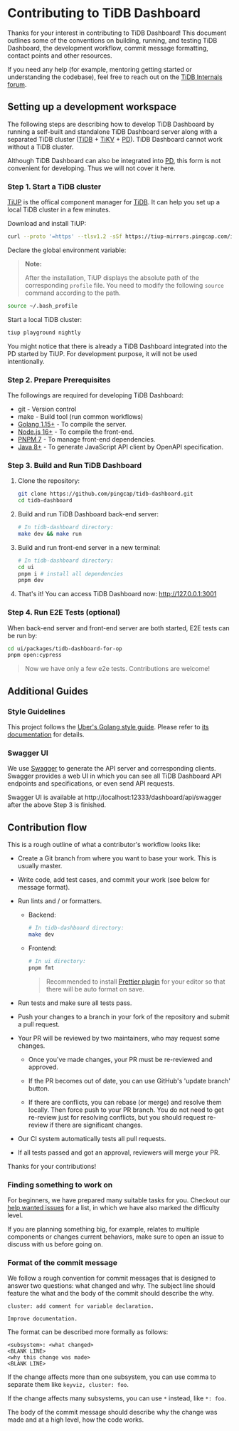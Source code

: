 # Contributing to TiDB Dashboard

Thanks for your interest in contributing to TiDB Dashboard! This document outlines some of the conventions on building, running, and testing TiDB Dashboard, the development workflow, commit message formatting, contact points and other resources.

If you need any help (for example, mentoring getting started or understanding the codebase), feel free to reach out on the [TiDB Internals forum](https://internals.tidb.io/).

## Setting up a development workspace

The following steps are describing how to develop TiDB Dashboard by running a self-built and standalone TiDB Dashboard server along with a separated TiDB cluster ([TiDB] + [TiKV] + [PD]). TiDB Dashboard cannot work without a TiDB cluster.

Although TiDB Dashboard can also be integrated into [PD], this form is not convenient for developing. Thus we will not cover it here.

### Step 1. Start a TiDB cluster

[TiUP] is the offical component manager for [TiDB]. It can help you set up a local TiDB cluster in a few minutes.

Download and install TiUP:

```bash
curl --proto '=https' --tlsv1.2 -sSf https://tiup-mirrors.pingcap.com/install.sh | sh
```

Declare the global environment variable:

> **Note:**
>
> After the installation, TiUP displays the absolute path of the corresponding `profile` file. You need to modify the following `source` command according to the path.

```bash
source ~/.bash_profile
```

Start a local TiDB cluster:

```bash
tiup playground nightly
```

You might notice that there is already a TiDB Dashboard integrated into the PD started by TiUP. For development purpose, it will not be used intentionally.

### Step 2. Prepare Prerequisites

The followings are required for developing TiDB Dashboard:

- git - Version control
- make - Build tool (run common workflows)
- [Golang 1.15+](https://golang.org/) - To compile the server.
- [Node.js 16+](https://nodejs.org/) - To compile the front-end.
- [PNPM 7](https://pnpm.io/) - To manage front-end dependencies.
- [Java 8+](https://www.java.com/ES/download/) - To generate JavaScript API client by OpenAPI specification.

### Step 3. Build and Run TiDB Dashboard

1. Clone the repository:

   ```bash
   git clone https://github.com/pingcap/tidb-dashboard.git
   cd tidb-dashboard
   ```

1. Build and run TiDB Dashboard back-end server:

   ```bash
   # In tidb-dashboard directory:
   make dev && make run
   ```

1. Build and run front-end server in a new terminal:

   ```bash
   # In tidb-dashboard directory:
   cd ui
   pnpm i # install all dependencies
   pnpm dev
   ```

1. That's it! You can access TiDB Dashboard now: http://127.0.0.1:3001

### Step 4. Run E2E Tests (optional)

When back-end server and front-end server are both started, E2E tests can be run by:

```bash
cd ui/packages/tidb-dashboard-for-op
pnpm open:cypress
```

> Now we have only a few e2e tests. Contributions are welcome!

## Additional Guides

### Style Guidelines

This project follows the [Uber's Golang style guide](https://github.com/uber-go/guide/blob/master/style.md). Please refer to [its documentation](https://github.com/uber-go/guide/blob/master/style.md) for details.

### Swagger UI

We use [Swagger] to generate the API server and corresponding clients. Swagger provides a web UI in which you can
see all TiDB Dashboard API endpoints and specifications, or even send API requests.

Swagger UI is available at http://localhost:12333/dashboard/api/swagger after the above Step 3 is finished.

## Contribution flow

This is a rough outline of what a contributor's workflow looks like:

- Create a Git branch from where you want to base your work. This is usually master.

- Write code, add test cases, and commit your work (see below for message format).

- Run lints and / or formatters.

  - Backend:

    ```bash
    # In tidb-dashboard directory:
    make dev
    ```

  - Frontend:

    ```bash
    # In ui directory:
    pnpm fmt
    ```

    > Recommended to install [Prettier plugin](https://prettier.io/docs/en/editors.html) for your editor so that there will be auto format on save.

- Run tests and make sure all tests pass.

- Push your changes to a branch in your fork of the repository and submit a pull request.

- Your PR will be reviewed by two maintainers, who may request some changes.

  - Once you've made changes, your PR must be re-reviewed and approved.

  - If the PR becomes out of date, you can use GitHub's 'update branch' button.

  - If there are conflicts, you can rebase (or merge) and resolve them locally. Then force push to your PR branch.
    You do not need to get re-review just for resolving conflicts, but you should request re-review if there are significant changes.

- Our CI system automatically tests all pull requests.

- If all tests passed and got an approval, reviewers will merge your PR.

Thanks for your contributions!

### Finding something to work on

For beginners, we have prepared many suitable tasks for you. Checkout our [help wanted issues](https://github.com/pingcap/tidb-dashboard/issues?q=is%3Aopen+label%3Astatus%2Fhelp-wanted+sort%3Aupdated-desc) for a list, in which we have also marked the difficulty level.

If you are planning something big, for example, relates to multiple components or changes current behaviors, make sure to open an issue to discuss with us before going on.

### Format of the commit message

We follow a rough convention for commit messages that is designed to answer two
questions: what changed and why. The subject line should feature the what and
the body of the commit should describe the why.

```plain
cluster: add comment for variable declaration.

Improve documentation.
```

The format can be described more formally as follows:

```plain
<subsystem>: <what changed>
<BLANK LINE>
<why this change was made>
<BLANK LINE>
```

If the change affects more than one subsystem, you can use comma to separate them like `keyviz, cluster: foo`.

If the change affects many subsystems, you can use `*` instead, like `*: foo`.

The body of the commit message should describe why the change was made and at a high level, how the code works.

[pd]: https://github.com/pingcap/pd
[tidb]: https://github.com/pingcap/tidb
[tikv]: https://github.com/tikv/tikv
[tiup]: https://tiup.io
[swagger]: https://swagger.io
